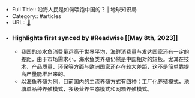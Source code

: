 - Full Title:: 沿海人民是如何喂饱中国的？ | 地球知识局
- Category:: #articles
- URL:: [🔗](https://k.sina.cn/article_5750600479_156c3331f00100r5xy.html)
- ### Highlights first synced by #Readwise [[May 8th, 2023]]
    - 我国的淡水鱼消费量远高于世界平均，海鲜消费量与发达国家还有一定的差距，由于市场需求小，海水鱼类养殖仍然是中国相对的短板。尤其在技术、产品质量、环保等方面与欧洲国家还存在较大差距，这不是简单靠提高产量能堆出来的。
    - 以海鱼养殖为例，目前国内的主流养殖方式有四种：工厂化养殖模式，池塘单品种养殖模式，多级营养生态模式和网箱养殖模式。
